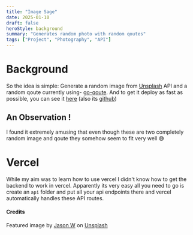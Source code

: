 ```yaml
---
title: "Image Sage"
date: 2025-01-10
draft: false
heroStyle: background
summary: "Generates random photo with random qoutes"
tags: ["Project", "Photography", "API"]
---
```


# Background 
So the idea is simple: Generate a random image from [Unsplash](https://unsplash.com/) API and a random qoute currently using- [go-qoute](go-quote.azurewebsites.net).
And to get it deploy as fast as possible, you can see it [here](https://imagesage.vercel.app/) (also its [github](https://github.com/R0gue-one/Image-Sage/))

## An Observation !
I found it extremely amusing that even though these are two completely random image and qoute they somehow seem to fit very well 😅


# Vercel 
While my aim was to learn how to use vercel I didn't know how to get the backend to work in vercel. Apparently its very easy all you need to go is create an `api` folder and put all your api endpoints there and vercel automatically handles these API routes.

#### Credits
Featured image by [Jason W](https://unsplash.com/@jasonwong23) on [Unsplash](https://unsplash.com/) 